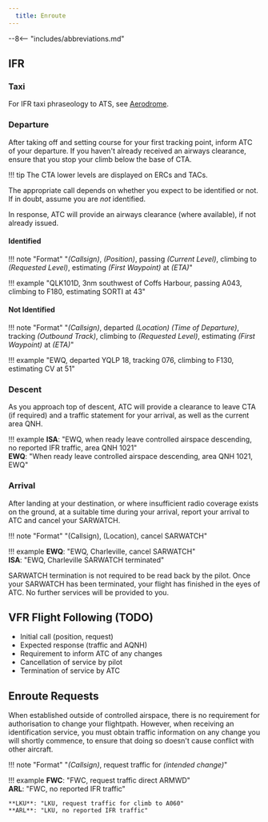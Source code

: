 ```yaml
---
  title: Enroute 
---
```


--8<-- "includes/abbreviations.md"

## IFR
### Taxi
For IFR taxi phraseology to ATS, see [Aerodrome](aerodrome.md#taxi).

### Departure
After taking off and setting course for your first tracking point, inform ATC of your departure. If you haven't already received an airways clearance, ensure that you stop your climb below the base of CTA.

!!! tip
    The CTA lower levels are displayed on ERCs and TACs.

The appropriate call depends on whether you expect to be identified or not. If in doubt, assume you are *not* identified.

In response, ATC will provide an airways clearance (where available), if not already issued.

#### Identified
!!! note "Format"
    "*(Callsign)*, *(Position)*, passing *(Current Level)*, climbing to *(Requested Level)*, estimating *(First Waypoint)* at *(ETA)*"  

!!! example 
    "QLK101D, 3nm southwest of Coffs Harbour, passing A043, climbing to F180, estimating SORTI at 43"

#### Not Identified
!!! note "Format" 
    "*(Callsign)*, departed *(Location)* *(Time of Departure)*, tracking *(Outbound Track)*, climbing to *(Requested Level)*, estimating *(First Waypoint)* at *(ETA)*" 

!!! example 
    "EWQ, departed YQLP 18, tracking 076, climbing to F130, estimating CV at 51"

### Descent 
As you approach top of descent, ATC will provide a clearance to leave CTA (if required) and a traffic statement for your arrival, as well as the current area QNH.

!!! example
    **ISA**: "EWQ, when ready leave controlled airspace descending, no reported IFR traffic, area QNH 1021"  
    **EWQ**: "When ready leave controlled airspace descending, area QNH 1021, EWQ"

### Arrival
After landing at your destination, or where insufficient radio coverage exists on the ground, at a suitable time during your arrival, report your arrival to ATC and cancel your SARWATCH.

!!! note "Format"
    "(Callsign), (Location), cancel SARWATCH"

!!! example
    **EWQ**: "EWQ, Charleville, cancel SARWATCH"  
    **ISA**: "EWQ, Charleville SARWATCH terminated"

SARWATCH termination is not required to be read back by the pilot. Once your SARWATCH has been terminated, your flight has finished in the eyes of ATC. No further services will be provided to you.

## VFR Flight Following (TODO)
- Initial call (position, request)
- Expected response (traffic and AQNH)
- Requirement to inform ATC of any changes
- Cancellation of service by pilot
- Termination of service by ATC

## Enroute Requests
When established outside of controlled airspace, there is no requirement for authorisation to change your flightpath. However, when receiving an identification service, you must obtain traffic information on any change you will shortly commence, to ensure that doing so doesn't cause conflict with other aircraft.

!!! note "Format"
    "*(Callsign)*, request traffic for *(intended change)*"

!!! example
    **FWC**: "FWC, request traffic direct ARMWD"  
    **ARL**: "FWC, no reported IFR traffic"

    **LKU**: "LKU, request traffic for climb to A060"  
    **ARL**: "LKU, no reported IFR traffic"